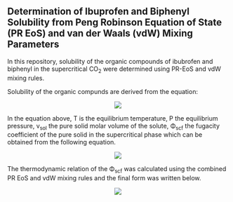 ## Determination of Ibuprofen and Biphenyl Solubility from Peng Robinson Equation of State (PR EoS) and  van der Waals (vdW) Mixing Parameters  

In this repository, solubility of the organic compounds of ibubrofen and biphenyl in the supercritical CO<sub>2</sub> were determined using PR-EoS and vdW mixing rules. 

Solubility of the organic compunds are derived from the equation:


<p align="center"><img src="https://render.githubusercontent.com/render/math?math=\textbf \color{gray} \displaystyle y_{solubility} = \frac{y_{ideal} e^{\frac{v_{sol} \left(P - P_{sub}\right)}{R}}}{\phi_{scf}}"></p>

In the equation above, T is the equilibrium temperature, P the equilibrium pressure, v<sub>sol</sub> the pure solid molar volume of the solute, Φ<sub>scf</sub> 
the fugacity coefficient of the pure solid in the supercritical phase which can be obtained from the following equation. 


<p align="center"><img src="https://render.githubusercontent.com/render/math?math=\textbf \color{gray} \displaystyle \ln{\left(\phi_{scf} \right)} = -\ln{\left(Z \right)} -\int_{V}^{\infty} \left( \frac{dP}{dn_i} - \frac{1}{V}\right)\, dV"></p>

The thermodynamic relation of  the Φ<sub>scf</sub> was calculated using the combined PR EoS and vdW mixing rules and the final form was written below. 

<p align="center"><img src="https://render.githubusercontent.com/render/math?math=\textbf \color{gray} \displaystyle - \log{\left(- \frac{P b}{R T} + Z_{1} \right)} + \frac{b_{s} \left(Z_{1} - 1\right)}{b} - \frac{\sqrt{2} a \left(- \frac{b_{s}}{b} + \frac{a_{s}}{a}\right) \log{\left(\frac{\frac{P b \left(1 + \sqrt{2}\right)}{R T} + Z_{1}}{\frac{P b \left(1 - \sqrt{2}\right)}{R T} + Z_{1}} \right)}}{4 R T b}"></p>


